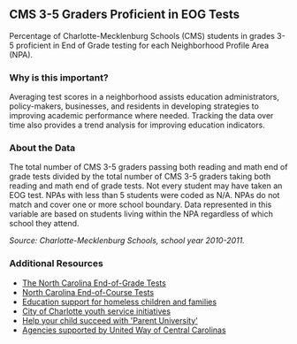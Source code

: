 ## CMS 3-5 Graders Proficient in EOG Tests 
Percentage of Charlotte-Mecklenburg Schools (CMS) students in grades 3-5 proficient in End of Grade testing for each Neighborhood Profile Area (NPA).

### Why is this important?
Averaging test scores in a neighborhood assists education administrators, policy-makers, businesses, and residents in developing strategies to improving academic performance where needed.  Tracking the data over time also provides a trend analysis for improving education indicators.

### About the Data
The total number of CMS 3-5 graders passing both reading and math end of grade tests divided by the total number of CMS 3-5 graders taking both reading and math end of grade tests.  Not every student may  have taken an EOG test. NPAs with less than 5 students were coded as N/A. NPAs do not match and cover one or more school boundary. Data represented in this variable are based on students living within the NPA regardless of which school they attend.

_Source: Charlotte-Mecklenburg Schools, school year 2010-2011._

### Additional Resources
+ [The North Carolina End-of-Grade Tests](http://www.ncpublicschools.org/accountability/testing/eog/)
+ [North Carolina End-of-Course Tests](http://www.ncpublicschools.org/accountability/testing/eoc/)
+ [Education support for homeless children and families](http://www.achildsplace.org/help-for-homeless-kids/student-services)
+ [City of Charlotte youth service initiatives](http://charmeck.org/city/charlotte/mayor/MentoringAlliance/Pages/default.aspx)
+ [Help your child succeed with 'Parent University'](http://www.cms.k12.nc.us/parents/ParentUniv/Pages/ParentResources.aspx)
+ [Agencies supported by United Way of Central Carolinas](http://www.uwcentralcarolinas.org/who-we-help/agency-list)
